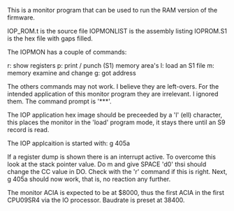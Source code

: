 This is a monitor program that can be used to run the RAM version of the firmware.

IOP_ROM.t is the source file
IOPMONLIST is the assembly listing
IOPROM.S1 is the hex file with gaps filled.

The IOPMON has a couple of commands:

r: show registers
p: print / punch (S1) memory area's
l: load an S1 file
m: memory examine and change
g: got address

The others commands may not work. I believe they are left-overs.  For the intended application of this monitor
program they are irrelevant. I ignored them. The command prompt is '***'.

The IOP application hex image should be preceeded by a 'l' (ell) character, this places the monitor in the
'load' program mode, it stays there until an S9 record is read.

The IOP applcaition is started with:
g 405a

If a register dump is shown there is an interrupt active. To overcome this look at the stack pointer value.
Do m <stackpointervalue>   and give SPACE 'd0' thsi should change the CC value in DO.
Check with the 'r' command if this is right. Next, g 405a should now work, that is, no reaction any further.
  
The monitor ACIA is expected to be at $8000, thus the first ACIA in the first CPU09SR4 via the IO processor.
Baudrate is preset at 38400.

  

